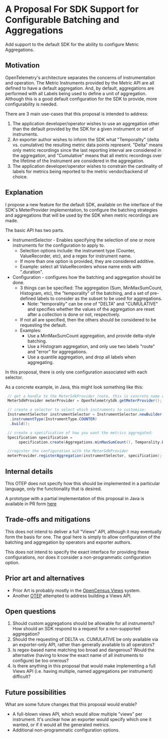 # A Proposal For SDK Support for Configurable Batching and Aggregations

Add support to the default SDK for the ability to configure Metric Aggregations.

## Motivation

OpenTelemetry's architecture separates the concerns of instrumentation and operation. The Metric Instruments
provided by the Metric API are all defined to have a default aggregation. And, by default, aggregations are
performed with all Labels being used to define a unit of aggregation. Although this is a good default
configuration for the SDK to provide, more configurability is needed.

There are 3 main use-cases that this proposal is intended to address:

1) The application developer/operator wishes to use an aggregation other than the default provided by the SDK
for a given instrument or set of instruments.
2) An exporter author wishes to inform the SDK what "Temporality" (delta vs. cumulative) the resulting metric
data points represent. "Delta" means only metric recordings since the last reporting interval are considered
in the aggregation, and "Cumulative" means that all metric recordings over the lifetime of the Instrument are
considered in the aggregation.
3) The application developer/operator wishes to constrain the cardinality of labels for metrics being reported
to the metric vendor/backend of choice.

## Explanation

I propose a new feature for the default SDK, available on the interface of the SDK's MeterProvider implementation, to configure
the batching strategies and aggregations that will be used by the SDK when metric recordings are made.

The basic API has two parts.

* InstrumentSelector - Enables specifying the selection of one or more instruments for the configuration to apply to.
  - Selection options include: the instrument type (Counter, ValueRecorder, etc), and a regex for instrument name.
  - If more than one option is provided, they are considered additive.
  - Example: select all ValueRecorders whose name ends with ".duration".
* Configuration - configures how the batching and aggregation should be done.
  - 3 things can be specified: The aggregation (Sum, MinMaxSumCount, Histogram, etc), the "temporality" of the batching,
    and a set of pre-defined labels to consider as the subset to be used for aggregations.
    - Note: "temporality" can be one of "DELTA" and "CUMULATIVE" and specifies whether the values of the aggregation
      are reset after a collection is done or not, respectively.
  - If not all are specified, then the others should be considered to be requesting the default.
  - Examples:
    - Use a MinMaxSumCount aggregation, and provide delta-style batching.
    - Use a Histogram aggregation, and only use two labels "route" and "error" for aggregations.
    - Use a quantile aggregation, and drop all labels when aggregating.

In this proposal, there is only one configuration associated with each selector.

As a concrete example, in Java, this might look something like this:

```java
 // get a handle to the MeterSdkProvider (note, this is concrete name of the default SDK class in java, not a general SDK)
 MeterSdkProvider meterProvider = OpenTelemetrySdk.getMeterProvider();

 // create a selector to select which instruments to customize:
 InstrumentSelector instrumentSelector = InstrumentSelector.newBuilder()
  .instrumentType(InstrumentType.COUNTER)
  .build();

 // create a specification of how you want the metrics aggregated:
 Specification specification =
      specification.create(Aggregations.minMaxSumCount(), Temporality.DELTA);

 //register the configuration with the MeterSdkProvider
 meterProvider.registerAggregation(instrumentSelector, specification);
```

## Internal details

This OTEP does not specify how this should be implemented in a particular language, only the functionality that is desired.

A prototype with a partial implementation of this proposal in Java is available in PR form [here](https://github.com/open-telemetry/opentelemetry-java/pull/1412)

## Trade-offs and mitigations

This does not intend to deliver a full "Views" API, although it may eventually form the basis for one. The goal here is
simply to allow configuration of the batching and aggregation by operators and exporter authors.

This does not intend to specify the exact interface for providing these configurations, nor does it
consider a non-programmatic configuration option.

## Prior art and alternatives

* Prior Art is probably mostly in the [OpenCensus Views](https://opencensus.io/stats/view/) system.
* Another [OTEP](https://github.com/open-telemetry/oteps/pull/8) attempted to address building a Views API.

## Open questions

1. Should custom aggregations should be allowable for all instruments? How should an SDK respond to a request for a non-supported aggregation?
2. Should the requesting of DELTA vs. CUMULATIVE be only available via an exporter-only API, rather than generally available to all operators?
3. Is regex-based name matching too broad and dangerous? Would the alternative (having to know the exact name of all instruments to configure) be too onerous?
4. Is there anything in this proposal that would make implementing a full Views API (i.e. having multiple, named aggregations per instrument) difficult?

## Future possibilities

What are some future changes that this proposal would enable?

- A full-blown views API, which would allow multiple "views" per instrument. It's unclear how an exporter would specify which one it wanted, or if it would all the generated metrics.
- Additional non-programmatic configuration options.
